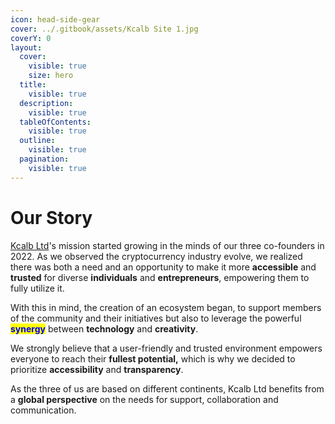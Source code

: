 ```yaml
---
icon: head-side-gear
cover: ../.gitbook/assets/Kcalb Site 1.jpg
coverY: 0
layout:
  cover:
    visible: true
    size: hero
  title:
    visible: true
  description:
    visible: true
  tableOfContents:
    visible: true
  outline:
    visible: true
  pagination:
    visible: true
---
```


# Our Story

[Kcalb Ltd](https://kcalb.org/)'s mission started growing in the minds of our three co-founders in 2022. As we observed the cryptocurrency industry evolve, we realized there was both a need and an opportunity to make it more **accessible** and **trusted** for diverse **individuals** and **entrepreneurs**, empowering them to fully utilize it.

With this in mind, the creation of an ecosystem began, to support members of the community and their initiatives but also to leverage the powerful <mark style="color:blue;">**synergy**</mark> between **technology** and **creativity**.

We strongly believe that a user-friendly and trusted environment empowers everyone to reach their **fullest potential,** which is why we decided to prioritize **accessibility** and **transparency**.

As the three of us are based on different continents, Kcalb Ltd benefits from a **global perspective** on the needs for support, collaboration and communication.

